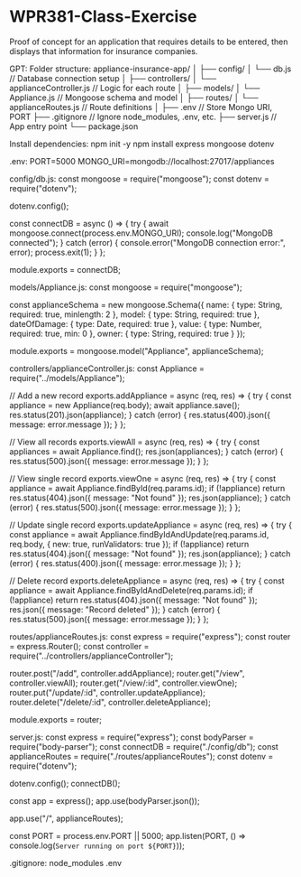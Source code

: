 # WPR381-Class-Exercise
Proof of concept for an application that requires details to be entered, then displays that information for insurance companies.

GPT:
Folder structure:
appliance-insurance-app/
│
├── config/
│   └── db.js                  // Database connection setup
│
├── controllers/
│   └── applianceController.js // Logic for each route
│
├── models/
│   └── Appliance.js           // Mongoose schema and model
│
├── routes/
│   └── applianceRoutes.js     // Route definitions
│
├── .env                       // Store Mongo URI, PORT
├── .gitignore                 // Ignore node_modules, .env, etc.
├── server.js                 // App entry point
└── package.json

Install dependencies:
npm init -y
npm install express mongoose dotenv

.env:
PORT=5000
MONGO_URI=mongodb://localhost:27017/appliances

config/db.js:
const mongoose = require("mongoose");
const dotenv = require("dotenv");

dotenv.config();

const connectDB = async () => {
  try {
    await mongoose.connect(process.env.MONGO_URI);
    console.log("MongoDB connected");
  } catch (error) {
    console.error("MongoDB connection error:", error);
    process.exit(1);
  }
};

module.exports = connectDB;

models/Appliance.js:
const mongoose = require("mongoose");

const applianceSchema = new mongoose.Schema({
  name: {
    type: String,
    required: true,
    minlength: 2
  },
  model: {
    type: String,
    required: true
  },
  dateOfDamage: {
    type: Date,
    required: true
  },
  value: {
    type: Number,
    required: true,
    min: 0
  },
  owner: {
    type: String,
    required: true
  }
});

module.exports = mongoose.model("Appliance", applianceSchema);

controllers/applianceController.js:
const Appliance = require("../models/Appliance");

// Add a new record
exports.addAppliance = async (req, res) => {
  try {
    const appliance = new Appliance(req.body);
    await appliance.save();
    res.status(201).json(appliance);
  } catch (error) {
    res.status(400).json({ message: error.message });
  }
};

// View all records
exports.viewAll = async (req, res) => {
  try {
    const appliances = await Appliance.find();
    res.json(appliances);
  } catch (error) {
    res.status(500).json({ message: error.message });
  }
};

// View single record
exports.viewOne = async (req, res) => {
  try {
    const appliance = await Appliance.findById(req.params.id);
    if (!appliance) return res.status(404).json({ message: "Not found" });
    res.json(appliance);
  } catch (error) {
    res.status(500).json({ message: error.message });
  }
};

// Update single record
exports.updateAppliance = async (req, res) => {
  try {
    const appliance = await Appliance.findByIdAndUpdate(req.params.id, req.body, { new: true, runValidators: true });
    if (!appliance) return res.status(404).json({ message: "Not found" });
    res.json(appliance);
  } catch (error) {
    res.status(400).json({ message: error.message });
  }
};

// Delete record
exports.deleteAppliance = async (req, res) => {
  try {
    const appliance = await Appliance.findByIdAndDelete(req.params.id);
    if (!appliance) return res.status(404).json({ message: "Not found" });
    res.json({ message: "Record deleted" });
  } catch (error) {
    res.status(500).json({ message: error.message });
  }
};

routes/applianceRoutes.js:
const express = require("express");
const router = express.Router();
const controller = require("../controllers/applianceController");

router.post("/add", controller.addAppliance);
router.get("/view", controller.viewAll);
router.get("/view/:id", controller.viewOne);
router.put("/update/:id", controller.updateAppliance);
router.delete("/delete/:id", controller.deleteAppliance);

module.exports = router;

server.js:
const express = require("express");
const bodyParser = require("body-parser");
const connectDB = require("./config/db");
const applianceRoutes = require("./routes/applianceRoutes");
const dotenv = require("dotenv");

dotenv.config();
connectDB();

const app = express();
app.use(bodyParser.json());

app.use("/", applianceRoutes);

const PORT = process.env.PORT || 5000;
app.listen(PORT, () => console.log(`Server running on port ${PORT}`));

.gitignore:
node_modules
.env


